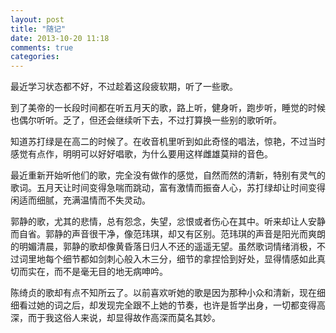 ```yaml
---
layout: post
title: "随记"
date: 2013-10-20 11:18
comments: true
categories: 
---
```

最近学习状态都不好，不过趁着这段疲软期，听了一些歌。

到了美帝的一长段时间都在听五月天的歌，路上听，健身听，跑步听，睡觉的时候也偶尔听听。乏了，但还会继续听下去，不过打算换一些别的歌听听。
<!--more-->
知道苏打绿是在高二的时候了。在收音机里听到如此奇怪的唱法，惊艳，不过当时感觉有点作，明明可以好好唱歌，为什么要用这样雌雄莫辩的音色。

最近重新开始听他们的歌，完全没有做作的感觉，自然而然的清新，特别有灵气的歌词。五月天让时间变得急喘而跳动，富有激情而振奋人心，苏打绿却让时间变得闲适而细腻，充满温情而不失灵动。

郭静的歌，尤其的悲情，总有怨念，失望，忿恨或者伤心在其中。听来却让人安静而自省。郭静的声音很干净，像范玮琪，却又有区别。范玮琪的声音是阳光而爽朗的明媚清晨，郭静的歌却像黄昏落日归人不还的遥遥无望。虽然歌词情绪消极，不过词里地每个细节都如剑刺心般入木三分，细节的拿捏恰到好处，显得情感如此真切而实在，而不是毫无目的地无病呻吟。

陈绮贞的歌却有点不知所云了。以前喜欢听她的歌是因为那种小众和清新，现在细细看过她的词之后，却发现完全跟不上她的节奏，也许是哲学出身，一切都变得高深，而于我这俗人来说，却显得故作高深而莫名其妙。